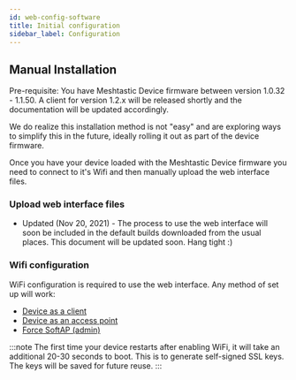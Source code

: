 ```yaml
---
id: web-config-software
title: Initial configuration
sidebar_label: Configuration
---
```


## Manual Installation

Pre-requisite: You have Meshtastic Device firmware between version 1.0.32 - 1.1.50. A client for version 1.2.x will be released shortly and the documentation will be updated accordingly.

We do realize this installation method is not "easy" and are exploring ways to simplify this in the future, ideally rolling it out as part of the device firmware.

Once you have your device loaded with the Meshtastic Device firmware you need to connect to it's Wifi and then manually upload the web interface files.

### Upload web interface files

* Updated (Nov 20, 2021) - The process to use the web interface will soon be included in the default builds downloaded from the usual places. This document will be updated soon. Hang tight :)

### Wifi configuration

WiFi configuration is required to use the web interface. Any method of set up will work:
- [Device as a client](/docs/settings/wifi#enable-wifi-as-client)
- [Device as an access point](/docs/settings/wifi#enable-wifi-as-softap)
- [Force SoftAP (admin)](/docs/settings/wifi#force-softap)

:::note
The first time your device restarts after enabling WiFi, it will take an additional 20-30 seconds to boot. This is to generate self-signed SSL keys. The keys will be saved for future reuse.
:::
